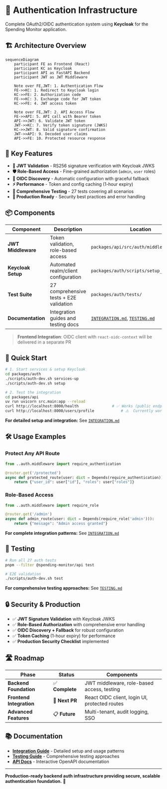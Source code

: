 # 🔐 Authentication Infrastructure

Complete OAuth2/OIDC authentication system using **Keycloak** for the Spending Monitor application.

## 🏗️ Architecture Overview

```mermaid
sequenceDiagram
    participant FE as Frontend (React)
    participant KC as Keycloak
    participant API as FastAPI Backend
    participant JWT as JWT Middleware
    
    Note over FE,JWT: 1. Authentication Flow
    FE->>KC: 1. Redirect to Keycloak login
    KC->>FE: 2. Authorization code
    FE->>KC: 3. Exchange code for JWT token
    KC->>FE: 4. JWT access token
    
    Note over FE,JWT: 2. API Access Flow  
    FE->>API: 5. API call with Bearer token
    API->>JWT: 6. Validate JWT token
    JWT->>KC: 7. Verify token signature (JWKS)
    KC->>JWT: 8. Valid signature confirmation
    JWT->>API: 9. Decoded user claims
    API->>FE: 10. Protected resource response
```

## 🎯 Key Features

- **🔑 JWT Validation** - RS256 signature verification with Keycloak JWKS
- **🛡️ Role-Based Access** - Fine-grained authorization (`admin`, `user` roles)
- **🔄 OIDC Discovery** - Automatic configuration with graceful fallback
- **⚡ Performance** - Token and config caching (1-hour expiry)
- **🧪 Comprehensive Testing** - 27 tests covering all scenarios
- **🚀 Production Ready** - Security best practices and error handling

## 📦 Components

| Component | Description | Location |
|-----------|-------------|----------|
| **JWT Middleware** | Token validation, role-based access | `packages/api/src/auth/middleware.py` |
| **Keycloak Setup** | Automated realm/client configuration | `packages/auth/scripts/setup_keycloak.py` |
| **Test Suite** | 27 comprehensive tests + E2E validation | `packages/auth/tests/` |
| **Documentation** | Integration guides and testing docs | [`INTEGRATION.md`](./INTEGRATION.md), [`TESTING.md`](./TESTING.md) |

> **Frontend Integration**: OIDC client with `react-oidc-context` will be delivered in a separate PR

## 🚀 Quick Start

```bash
# 1. Start services & setup Keycloak
cd packages/auth
./scripts/auth-dev.sh services-up
./scripts/auth-dev.sh setup

# 2. Test the integration  
cd packages/api
uv run uvicorn src.main:app --reload
curl http://localhost:8000/health               # ✅ Works (public endpoint)  
curl http://localhost:8000/users/profile            # ⚠️  Currently works but will require auth when enabled
```

**For detailed setup and integration:** See [`INTEGRATION.md`](./INTEGRATION.md)

## 🛠️ Usage Examples

### **Protect Any API Route**
```python
from ..auth.middleware import require_authentication

@router.get('/protected')
async def protected_route(user: dict = Depends(require_authentication)):
    return {"user_id": user["id"], "roles": user["roles"]}
```

### **Role-Based Access**
```python
from ..auth.middleware import require_role

@router.get('/admin')  
async def admin_route(user: dict = Depends(require_role('admin'))):
    return {"message": "Admin access granted"}
```

**For complete integration patterns:** See [`INTEGRATION.md`](./INTEGRATION.md)

## 🧪 Testing

```bash
# Run all 27 auth tests
pnpm --filter @spending-monitor/api test

# E2E validation
./scripts/auth-dev.sh test
```

**For comprehensive testing approaches:** See [`TESTING.md`](./TESTING.md)

## 🔒 Security & Production

- ✅ **JWT Signature Validation** with Keycloak JWKS  
- ✅ **Role-Based Authorization** with comprehensive error handling
- ✅ **OIDC Discovery + Fallback** for robust configuration
- ✅ **Token Caching** (1-hour expiry) for performance
- ✅ **Production Security Checklist** implemented

## 🛣️ Roadmap

| Phase | Status | Components |
|-------|--------|------------|
| **Backend Foundation** | ✅ **Complete** | JWT middleware, role-based access, testing |
| **Frontend Integration** | 🔄 **Next PR** | React OIDC client, login UI, protected routes |
| **Advanced Features** | 📋 **Future** | Multi-tenant, audit logging, SSO |

## 📚 Documentation

- **[Integration Guide](./INTEGRATION.md)** - Detailed setup and usage patterns
- **[Testing Guide](./TESTING.md)** - Comprehensive testing approaches  
- **[API Docs](http://localhost:8000/docs)** - Interactive OpenAPI documentation

---

**Production-ready backend auth infrastructure providing secure, scalable authentication foundation.** 🎉